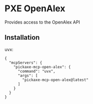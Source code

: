 # PXE OpenAlex

Provides access to the OpenAlex API

## Installation

uvx:

```
{
  "mcpServers": {
    "pickaxe-mcp-open-alex": {
      "command": "uvx",
      "args": [
        "pickaxe-mcp-open-alex@latest"
      ]
    }
  }
}
```
